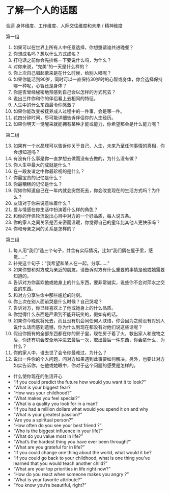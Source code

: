 
# 了解一个人的话题

合适
身体维度、工作维度、人际交往维度和未来 / 精神维度 

 第一组
1. 如果可以在世界上所有人中任意选择，你想邀请谁共进晚餐？
2. 你想成名吗？想以什么方式成名？
3. 打电话之前你会先排练一下要说什么吗，为什么？
4. 对你来说，“完美”的一天是什么样的？
5. 你上次自己唱起歌来是在什么时候，给别人唱呢？
6. 如果你能活到90岁，同时可以一直保持30岁时的心智或身体，你会选择保持哪一种呢，心智还是身体？
7. 你是否曾经秘密地预感到自己会以怎样的方式死去？
8. 说出三件你和你的伴侣看上去相同的特征。
9. 人生中的什么东西最令你感激？
10. 如果你能改变被抚养成人过程中的一件事，会是哪一件。
11. 花四分钟时间，尽可能详细告诉伴侣你的人生经历。
12. 如果你明天一觉醒来就能拥有某种才能或能力，你希望那会是什么能力呢？

第二组

13. 如果有一个水晶球可以告诉你关于自己、人生，未来乃至任何事情的真相，你会想知道吗？
14. 有没有什么事是你一直梦想去做而没有去做的，为什么没有做？
15. 你人生中最大的成就是什么？
16. 在一段友谊之中你最珍视的是什么？
17. 你最宝贵的记忆是什么？
18. 你最糟糕的记忆是什么？
19. 假如你知道自己在一年内就会突然死去，你会改变现在的生活方式吗？为什么？
20. 友谊对于你来说意味着什么？
21. 爱与情感在你生活中扮演着什么样的角色？
22. 和你的伴侣轮流说出心目中对方的一个好品质，每人说五条。
23. 你的家人之间关系是否亲密而温暖，你觉得自己的童年比其他人更快乐吗？
24. 你和母亲之间的关系是怎样的？


第三组

1.  每人用“我们”造三个句子，并含有实际情况，比如“我们俩在屋子里，感觉……”
2.  补完这个句子：“我希望和某人在一起，分享……”
3.  如果你想和对方成为亲近的朋友，请告诉对方有什么重要的事情是他或她需要知道的。
4.  告诉对方你喜欢他或她身上的什么东西，要非常诚实，说些你不会对萍水之交说的东西。
5.  和对方分享生命中那些尴尬的时刻。
6.  你上次在别人面前哭是什么时候？自己哭呢？
7.  告诉对方，你已经喜欢上了他或她身上的什么品质。
8.  你觉得什么东西是严肃到不能开玩笑的，假如有的话。
9.  如果你今晚就将死去，而且没有机会同任何人联络，你会因为之前没有对别人说什么话而感到遗憾，你为什么到现在都没有对他们说这些话呢？
10. 假设你拥有的全部东西都在你的房子里，现在房子着了火，救出家人和宠物之后，你还有机会安全地冲进去最后一次，取出最后一件东西，你会拿什么，为什么？
11. 你的家人中，谁去世了会令你最难过，为什么？
12. 说出一件你的个人问题，问对方如果遇到此事要如何解决。另外，也要让对方如实告诉你，在他或她眼中，你对于这个问题的感受是怎样的。


- 什么使你现在的生活开心
- “If you could predict the future how would you want it to look?”
- “What is your biggest fear?
- “How was your childhood?” 
- “What makes you feel special?” 
- “What is a quality you look for in a man?
- “If you had a million dollars what would you spend it on and why
- “What is your greatest passion?” 
- “Are you a spiritual person?” 
- “How often do you see your best friend ?” 
- “Who is the biggest influence in your life?”
- “What do you value most in life?” 
- “What’s the hardest thing you have ever been through?” 
- “What are you grateful for in life?” 
- “If you could change one thing about the world, what  would it be?
- “If you could go back to your childhood, what is one thing you’ve learned that you would teach another child?” 
- “What are your top priorities in life right now?” 
- “How do you react when someone makes you angry ?”
- “What is your favorite attribute?” 
- “You know you’re beautiful, right?” 
